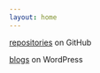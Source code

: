 ```yaml
---
layout: home
---
```


[repositories](https://github.com/weidongxu84) on GitHub

[blogs](https://weidongxu84.wordpress.com) on WordPress
